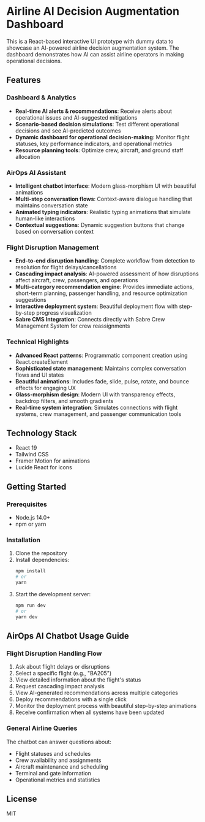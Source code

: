 # Airline AI Decision Augmentation Dashboard

This is a React-based interactive UI prototype with dummy data to showcase an AI-powered airline decision augmentation system. The dashboard demonstrates how AI can assist airline operators in making operational decisions.

## Features

### Dashboard & Analytics
- **Real-time AI alerts & recommendations**: Receive alerts about operational issues and AI-suggested mitigations
- **Scenario-based decision simulations**: Test different operational decisions and see AI-predicted outcomes
- **Dynamic dashboard for operational decision-making**: Monitor flight statuses, key performance indicators, and operational metrics
- **Resource planning tools**: Optimize crew, aircraft, and ground staff allocation

### AirOps AI Assistant
- **Intelligent chatbot interface**: Modern glass-morphism UI with beautiful animations
- **Multi-step conversation flows**: Context-aware dialogue handling that maintains conversation state
- **Animated typing indicators**: Realistic typing animations that simulate human-like interactions
- **Contextual suggestions**: Dynamic suggestion buttons that change based on conversation context

### Flight Disruption Management
- **End-to-end disruption handling**: Complete workflow from detection to resolution for flight delays/cancellations
- **Cascading impact analysis**: AI-powered assessment of how disruptions affect aircraft, crew, passengers, and operations
- **Multi-category recommendation engine**: Provides immediate actions, short-term planning, passenger handling, and resource optimization suggestions
- **Interactive deployment system**: Beautiful deployment flow with step-by-step progress visualization
- **Sabre CMS Integration**: Connects directly with Sabre Crew Management System for crew reassignments

### Technical Highlights
- **Advanced React patterns**: Programmatic component creation using React.createElement
- **Sophisticated state management**: Maintains complex conversation flows and UI states
- **Beautiful animations**: Includes fade, slide, pulse, rotate, and bounce effects for engaging UX
- **Glass-morphism design**: Modern UI with transparency effects, backdrop filters, and smooth gradients
- **Real-time system integration**: Simulates connections with flight systems, crew management, and passenger communication tools

## Technology Stack

- React 19
- Tailwind CSS
- Framer Motion for animations
- Lucide React for icons

## Getting Started

### Prerequisites

- Node.js 14.0+
- npm or yarn

### Installation

1. Clone the repository
2. Install dependencies:
   ```bash
   npm install
   # or
   yarn
   ```
3. Start the development server:
   ```bash
   npm run dev
   # or
   yarn dev
   ```

## AirOps AI Chatbot Usage Guide

### Flight Disruption Handling Flow
1. Ask about flight delays or disruptions
2. Select a specific flight (e.g., "BA205")
3. View detailed information about the flight's status
4. Request cascading impact analysis
5. View AI-generated recommendations across multiple categories
6. Deploy recommendations with a single click
7. Monitor the deployment process with beautiful step-by-step animations
8. Receive confirmation when all systems have been updated

### General Airline Queries
The chatbot can answer questions about:
- Flight statuses and schedules
- Crew availability and assignments
- Aircraft maintenance and scheduling
- Terminal and gate information
- Operational metrics and statistics

## License

MIT
